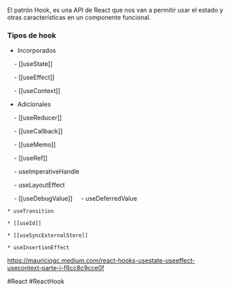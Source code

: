 El patrón Hook, es una API de React que nos van a permitir usar el estado y otras características en un componente funcional.
### Tipos de hook

- Incorporados

    - [[useState]]

    - [[useEffect]]

    - [[useContext]]

- Adicionales

    - [[useReducer]]

    - [[useCallback]]

    - [[useMemo]]

    - [[useRef]]

    - useImperativeHandle

    - useLayoutEffect

    - [[useDebugValue]]
    
	- useDeferredValue

	* useTransition

	* [[useId]]

	* [[useSyncExternalStore]]

	* useInsertionEffect

https://mauriciogc.medium.com/react-hooks-usestate-useeffect-usecontext-parte-i-f8cc8c9cce0f

#React 
#ReactHook